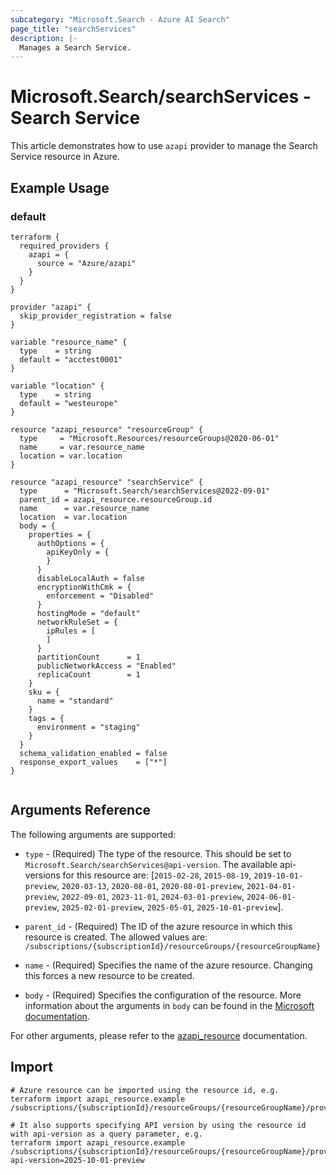 ```yaml
---
subcategory: "Microsoft.Search - Azure AI Search"
page_title: "searchServices"
description: |-
  Manages a Search Service.
---
```


# Microsoft.Search/searchServices - Search Service

This article demonstrates how to use `azapi` provider to manage the Search Service resource in Azure.



## Example Usage

### default

```hcl
terraform {
  required_providers {
    azapi = {
      source = "Azure/azapi"
    }
  }
}

provider "azapi" {
  skip_provider_registration = false
}

variable "resource_name" {
  type    = string
  default = "acctest0001"
}

variable "location" {
  type    = string
  default = "westeurope"
}

resource "azapi_resource" "resourceGroup" {
  type     = "Microsoft.Resources/resourceGroups@2020-06-01"
  name     = var.resource_name
  location = var.location
}

resource "azapi_resource" "searchService" {
  type      = "Microsoft.Search/searchServices@2022-09-01"
  parent_id = azapi_resource.resourceGroup.id
  name      = var.resource_name
  location  = var.location
  body = {
    properties = {
      authOptions = {
        apiKeyOnly = {
        }
      }
      disableLocalAuth = false
      encryptionWithCmk = {
        enforcement = "Disabled"
      }
      hostingMode = "default"
      networkRuleSet = {
        ipRules = [
        ]
      }
      partitionCount      = 1
      publicNetworkAccess = "Enabled"
      replicaCount        = 1
    }
    sku = {
      name = "standard"
    }
    tags = {
      environment = "staging"
    }
  }
  schema_validation_enabled = false
  response_export_values    = ["*"]
}


```



## Arguments Reference

The following arguments are supported:

* `type` - (Required) The type of the resource. This should be set to `Microsoft.Search/searchServices@api-version`. The available api-versions for this resource are: [`2015-02-28`, `2015-08-19`, `2019-10-01-preview`, `2020-03-13`, `2020-08-01`, `2020-08-01-preview`, `2021-04-01-preview`, `2022-09-01`, `2023-11-01`, `2024-03-01-preview`, `2024-06-01-preview`, `2025-02-01-preview`, `2025-05-01`, `2025-10-01-preview`].

* `parent_id` - (Required) The ID of the azure resource in which this resource is created. The allowed values are:  
  `/subscriptions/{subscriptionId}/resourceGroups/{resourceGroupName}`

* `name` - (Required) Specifies the name of the azure resource. Changing this forces a new resource to be created.

* `body` - (Required) Specifies the configuration of the resource. More information about the arguments in `body` can be found in the [Microsoft documentation](https://learn.microsoft.com/en-us/azure/templates/Microsoft.Search/searchServices?pivots=deployment-language-terraform).

For other arguments, please refer to the [azapi_resource](https://registry.terraform.io/providers/Azure/azapi/latest/docs/resources/resource) documentation.

## Import

 ```shell
 # Azure resource can be imported using the resource id, e.g.
 terraform import azapi_resource.example /subscriptions/{subscriptionId}/resourceGroups/{resourceGroupName}/providers/Microsoft.Search/searchServices/{resourceName}
 
 # It also supports specifying API version by using the resource id with api-version as a query parameter, e.g.
 terraform import azapi_resource.example /subscriptions/{subscriptionId}/resourceGroups/{resourceGroupName}/providers/Microsoft.Search/searchServices/{resourceName}?api-version=2025-10-01-preview
 ```
